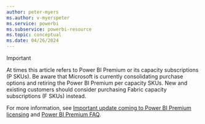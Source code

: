```yaml
---
author: peter-myers
ms.author: v-myerspeter
ms.service: powerbi
ms.subservice: powerbi-resource
ms.topic: conceptual
ms.date: 04/26/2024
---
```


> [!IMPORTANT]
> At times this article refers to Power BI Premium or its capacity subscriptions (P SKUs). Be aware that Microsoft is currently consolidating purchase options and retiring the Power BI Premium per capacity SKUs. New and existing customers should consider purchasing Fabric capacity subscriptions (F SKUs) instead.
>
> For more information, see [Important update coming to Power BI Premium licensing](https://powerbi.microsoft.com/blog/important-update-coming-to-power-bi-premium-licensing/) and [Power BI Premium FAQ](../../enterprise/service-premium).
